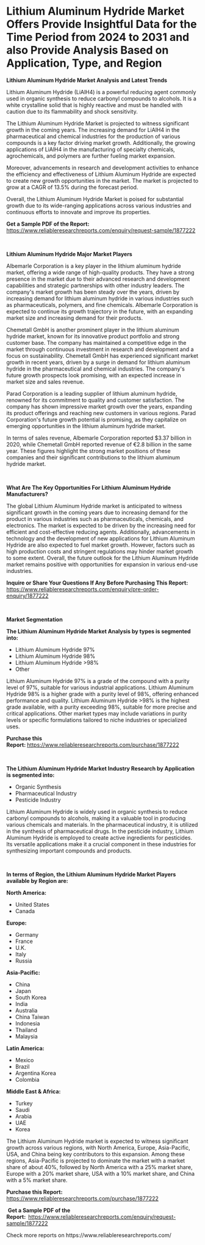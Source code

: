 <p><h1>Lithium Aluminum Hydride Market Offers Provide Insightful Data for the Time Period from 2024 to 2031 and also Provide Analysis Based on Application, Type, and Region</h1></p><p><strong>Lithium Aluminum Hydride Market Analysis and Latest Trends</strong></p>
<p><p>Lithium Aluminum Hydride (LiAlH4) is a powerful reducing agent commonly used in organic synthesis to reduce carbonyl compounds to alcohols. It is a white crystalline solid that is highly reactive and must be handled with caution due to its flammability and shock sensitivity.</p><p>The Lithium Aluminum Hydride Market is projected to witness significant growth in the coming years. The increasing demand for LiAlH4 in the pharmaceutical and chemical industries for the production of various compounds is a key factor driving market growth. Additionally, the growing applications of LiAlH4 in the manufacturing of specialty chemicals, agrochemicals, and polymers are further fueling market expansion.</p><p>Moreover, advancements in research and development activities to enhance the efficiency and effectiveness of Lithium Aluminum Hydride are expected to create new growth opportunities in the market. The market is projected to grow at a CAGR of 13.5% during the forecast period.</p><p>Overall, the Lithium Aluminum Hydride Market is poised for substantial growth due to its wide-ranging applications across various industries and continuous efforts to innovate and improve its properties.</p></p>
<p><strong>Get a Sample PDF of the Report:&nbsp;</strong> <a href="https://www.reliableresearchreports.com/enquiry/request-sample/1877222">https://www.reliableresearchreports.com/enquiry/request-sample/1877222</a></p>
<p>&nbsp;</p>
<p><strong>Lithium Aluminum Hydride Major Market Players</strong></p>
<p><p>Albemarle Corporation is a key player in the lithium aluminum hydride market, offering a wide range of high-quality products. They have a strong presence in the market due to their advanced research and development capabilities and strategic partnerships with other industry leaders. The company's market growth has been steady over the years, driven by increasing demand for lithium aluminum hydride in various industries such as pharmaceuticals, polymers, and fine chemicals. Albemarle Corporation is expected to continue its growth trajectory in the future, with an expanding market size and increasing demand for their products.</p><p>Chemetall GmbH is another prominent player in the lithium aluminum hydride market, known for its innovative product portfolio and strong customer base. The company has maintained a competitive edge in the market through continuous investment in research and development and a focus on sustainability. Chemetall GmbH has experienced significant market growth in recent years, driven by a surge in demand for lithium aluminum hydride in the pharmaceutical and chemical industries. The company's future growth prospects look promising, with an expected increase in market size and sales revenue.</p><p>Parad Corporation is a leading supplier of lithium aluminum hydride, renowned for its commitment to quality and customer satisfaction. The company has shown impressive market growth over the years, expanding its product offerings and reaching new customers in various regions. Parad Corporation's future growth potential is promising, as they capitalize on emerging opportunities in the lithium aluminum hydride market.</p><p>In terms of sales revenue, Albemarle Corporation reported $3.37 billion in 2020, while Chemetall GmbH reported revenue of €2.8 billion in the same year. These figures highlight the strong market positions of these companies and their significant contributions to the lithium aluminum hydride market.</p></p>
<p>&nbsp;</p>
<p><strong>What Are The Key Opportunities For Lithium Aluminum Hydride Manufacturers?</strong></p>
<p><p>The global Lithium Aluminum Hydride market is anticipated to witness significant growth in the coming years due to increasing demand for the product in various industries such as pharmaceuticals, chemicals, and electronics. The market is expected to be driven by the increasing need for efficient and cost-effective reducing agents. Additionally, advancements in technology and the development of new applications for Lithium Aluminum Hydride are also expected to fuel market growth. However, factors such as high production costs and stringent regulations may hinder market growth to some extent. Overall, the future outlook for the Lithium Aluminum Hydride market remains positive with opportunities for expansion in various end-use industries.</p></p>
<p><strong>Inquire or Share Your Questions If Any Before Purchasing This Report:</strong> <a href="https://www.reliableresearchreports.com/enquiry/pre-order-enquiry/1877222">https://www.reliableresearchreports.com/enquiry/pre-order-enquiry/1877222</a></p>
<p>&nbsp;</p>
<p><strong>Market Segmentation</strong></p>
<p><strong>The Lithium Aluminum Hydride Market Analysis by types is segmented into:</strong></p>
<p><ul><li>Lithium Aluminum Hydride 97%</li><li>Lithium Aluminum Hydride 98%</li><li>Lithium Aluminum Hydride >98%</li><li>Other</li></ul></p>
<p><p>Lithium Aluminum Hydride 97% is a grade of the compound with a purity level of 97%, suitable for various industrial applications. Lithium Aluminum Hydride 98% is a higher grade with a purity level of 98%, offering enhanced performance and quality. Lithium Aluminum Hydride >98% is the highest grade available, with a purity exceeding 98%, suitable for more precise and critical applications. Other market types may include variations in purity levels or specific formulations tailored to niche industries or specialized uses.</p></p>
<p><strong>Purchase this Report:&nbsp;</strong><a href="https://www.reliableresearchreports.com/purchase/1877222">https://www.reliableresearchreports.com/purchase/1877222</a></p>
<p>&nbsp;</p>
<p><strong>The Lithium Aluminum Hydride Market Industry Research by Application is segmented into:</strong></p>
<p><ul><li>Organic Synthesis</li><li>Pharmaceutical Industry</li><li>Pesticide Industry</li></ul></p>
<p><p>Lithium Aluminum Hydride is widely used in organic synthesis to reduce carbonyl compounds to alcohols, making it a valuable tool in producing various chemicals and materials. In the pharmaceutical industry, it is utilized in the synthesis of pharmaceutical drugs. In the pesticide industry, Lithium Aluminum Hydride is employed to create active ingredients for pesticides. Its versatile applications make it a crucial component in these industries for synthesizing important compounds and products.</p></p>
<p>&nbsp;</p>
<p><strong>In terms of Region, the Lithium Aluminum Hydride Market Players available by Region are:</strong></p>
<p>
    <p> <strong> North America: </strong>
        <ul>
            <li>United States</li>
            <li>Canada</li>
        </ul>
        </p> 
    <p> <strong> Europe: </strong>
        <ul>
            <li>Germany</li>
            <li>France</li>
            <li>U.K.</li>
            <li>Italy</li>
            <li>Russia</li>
        </ul>
        </p> 
    <p> <strong> Asia-Pacific: </strong>
        <ul>
            <li>China</li>
            <li>Japan</li>
            <li>South Korea</li>
            <li>India</li>
            <li>Australia</li>
            <li>China Taiwan</li>
            <li>Indonesia</li>
            <li>Thailand</li>
            <li>Malaysia</li>
        </ul>
        </p> 
    <p> <strong> Latin America: </strong>
        <ul>
            <li>Mexico</li>
            <li>Brazil</li>
            <li>Argentina Korea</li>
            <li>Colombia</li>
        </ul>
        </p> 
    <p> <strong> Middle East & Africa: </strong>
        <ul>
            <li>Turkey</li>
            <li>Saudi</li>
            <li>Arabia</li>
            <li>UAE</li>
            <li>Korea</li>
        </ul>
    </p>
    </p>
<p><p>The Lithium Aluminum Hydride market is expected to witness significant growth across various regions, with North America, Europe, Asia-Pacific, USA, and China being key contributors to this expansion. Among these regions, Asia-Pacific is projected to dominate the market with a market share of about 40%, followed by North America with a 25% market share, Europe with a 20% market share, USA with a 10% market share, and China with a 5% market share.</p></p>
<p><strong>Purchase this Report: </strong><a href="https://www.reliableresearchreports.com/purchase/1877222">https://www.reliableresearchreports.com/purchase/1877222</a></p>
<p>&nbsp;<strong>Get a Sample PDF of the Report:&nbsp;&nbsp;</strong><a href="https://www.reliableresearchreports.com/enquiry/request-sample/1877222">https://www.reliableresearchreports.com/enquiry/request-sample/1877222</a></p>
<p><strong></strong></p>
<p>Check more reports on https://www.reliableresearchreports.com/</p>